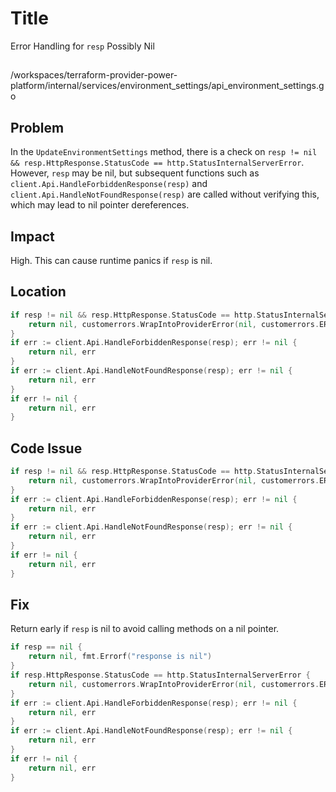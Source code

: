 # Title
Error Handling for `resp` Possibly Nil

##

/workspaces/terraform-provider-power-platform/internal/services/environment_settings/api_environment_settings.go

## Problem

In the `UpdateEnvironmentSettings` method, there is a check on `resp != nil && resp.HttpResponse.StatusCode == http.StatusInternalServerError`. However, `resp` may be nil, but subsequent functions such as `client.Api.HandleForbiddenResponse(resp)` and `client.Api.HandleNotFoundResponse(resp)` are called without verifying this, which may lead to nil pointer dereferences.

## Impact

High. This can cause runtime panics if `resp` is nil.

## Location

```go
if resp != nil && resp.HttpResponse.StatusCode == http.StatusInternalServerError {
    return nil, customerrors.WrapIntoProviderError(nil, customerrors.ERROR_ENVIRONMENT_SETTINGS_FAILED, string(resp.BodyAsBytes))
}
if err := client.Api.HandleForbiddenResponse(resp); err != nil {
    return nil, err
}
if err := client.Api.HandleNotFoundResponse(resp); err != nil {
    return nil, err
}
if err != nil {
    return nil, err
}
```

## Code Issue

```go
if resp != nil && resp.HttpResponse.StatusCode == http.StatusInternalServerError {
    return nil, customerrors.WrapIntoProviderError(nil, customerrors.ERROR_ENVIRONMENT_SETTINGS_FAILED, string(resp.BodyAsBytes))
}
if err := client.Api.HandleForbiddenResponse(resp); err != nil {
    return nil, err
}
if err := client.Api.HandleNotFoundResponse(resp); err != nil {
    return nil, err
}
if err != nil {
    return nil, err
}
```

## Fix

Return early if `resp` is nil to avoid calling methods on a nil pointer.

```go
if resp == nil {
    return nil, fmt.Errorf("response is nil")
}
if resp.HttpResponse.StatusCode == http.StatusInternalServerError {
    return nil, customerrors.WrapIntoProviderError(nil, customerrors.ERROR_ENVIRONMENT_SETTINGS_FAILED, string(resp.BodyAsBytes))
}
if err := client.Api.HandleForbiddenResponse(resp); err != nil {
    return nil, err
}
if err := client.Api.HandleNotFoundResponse(resp); err != nil {
    return nil, err
}
if err != nil {
    return nil, err
}
```
